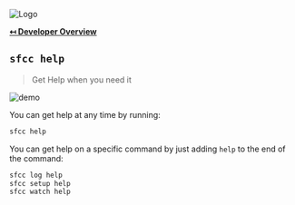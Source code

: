 ![Logo](https://sfccdevops.s3.amazonaws.com/logo-128.png "Logo")

**[↤ Developer Overview](../README.md#developer-overview)**

`sfcc help`
---

> Get Help when you need it

![demo](https://sfcc-cli.s3.amazonaws.com/help.gif?v=1.3.0)

You can get help at any time by running:

```bash
sfcc help
```

You can get help on a specific command by just adding `help` to the end of the command:

```bash
sfcc log help
sfcc setup help
sfcc watch help
```
